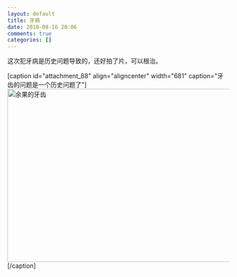```yaml
---
layout: default
title: 牙病
date: 2010-08-16 20:06
comments: true
categories: []
---
```

这次犯牙病是历史问题导致的，还好拍了片，可以根治。

[caption id="attachment_88" align="aligncenter" width="681" caption="牙齿的问题是一个历史问题了"]<a href="http://yuguo.us/files/2010/08/2010-8-16-20-04-51.png"><img class="size-full wp-image-88" title="2010-8-16 20-04-51" src="http://yuguo.us/files/2010/08/2010-8-16-20-04-51.png" alt="余果的牙齿" width="681" height="393" /></a>[/caption]
